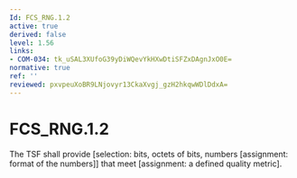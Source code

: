 ```yaml
---
Id: FCS_RNG.1.2
active: true
derived: false
level: 1.56
links:
- COM-034: tk_uSAL3XUfoG39yDiWQevYkHXwDtiSFZxDAgnJxO0E=
normative: true
ref: ''
reviewed: pxvpeuXoBR9LNjovyr13CkaXvgj_gzH2hkqwWDlDdxA=
---
```


# FCS_RNG.1.2

The TSF shall provide [selection: bits, octets of bits, numbers [assignment: format of the numbers]] that meet [assignment: a defined quality metric].